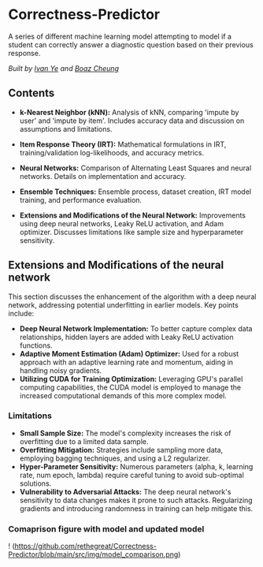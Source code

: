 # Correctness-Predictor
A series of different machine learning model attempting to model if a student can correctly answer a diagnostic question based on their previous response. 

*Built by [Ivan Ye](https://github.com/ivanfye) and [Boaz Cheung](https://github.com/rethegreat)*

## Contents
- **k-Nearest Neighbor (kNN):** Analysis of kNN, comparing 'impute by user' and 'impute by item'. Includes accuracy data and discussion on assumptions and limitations.

- **Item Response Theory (IRT):** Mathematical formulations in IRT, training/validation log-likelihoods, and accuracy metrics.

- **Neural Networks:** Comparison of Alternating Least Squares and neural networks. Details on implementation and accuracy.

- **Ensemble Techniques:** Ensemble process, dataset creation, IRT model training, and performance evaluation.

- **Extensions and Modifications of the Neural Network:** Improvements using deep neural networks, Leaky ReLU activation, and Adam optimizer. Discusses limitations like sample size and hyperparameter sensitivity.


## Extensions and Modifications of the neural network
This section discusses the enhancement of the algorithm with a deep neural network, addressing potential underfitting in earlier models. Key points include:
- **Deep Neural Network Implementation:** To better capture complex data relationships, hidden layers are added with Leaky ReLU activation functions.
- **Adaptive Moment Estimation (Adam) Optimizer:** Used for a robust approach with an adaptive learning rate and momentum, aiding in handling noisy gradients.
- **Utilizing CUDA for Training Optimization:** Leveraging GPU's parallel computing capabilities, the CUDA model is employed to manage the increased computational demands of this more complex model.


### Limitations
- **Small Sample Size:** The model's complexity increases the risk of overfitting due to a limited data sample.
- **Overfitting Mitigation:** Strategies include sampling more data, employing bagging techniques, and using a L2 regularizer.
- **Hyper-Parameter Sensitivity:** Numerous parameters (alpha, k, learning rate, num epoch, lambda) require careful tuning to avoid sub-optimal solutions.
- **Vulnerability to Adversarial Attacks:** The deep neural network's sensitivity to data changes makes it prone to such attacks. Regularizing gradients and introducing randomness in training can help mitigate this.

### Comaprison figure with model and updated model
! (https://github.com/rethegreat/Correctness-Predictor/blob/main/src/img/model_comparison.png)

